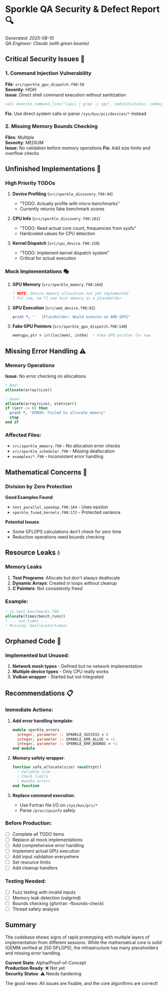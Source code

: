 # Sporkle QA Security & Defect Report 🔍

*Generated: 2025-08-10*  
*QA Engineer: Claude (with green beanie)*

## Critical Security Issues 🚨

### 1. Command Injection Vulnerability
**File**: `src/sporkle_gpu_dispatch.f90:58`  
**Severity**: HIGH  
**Issue**: Direct shell command execution without sanitization
```fortran
call execute_command_line("lspci | grep -i vga", cmdstat=status, cmdmsg=gpu_info)
```
**Fix**: Use direct system calls or parse `/sys/bus/pci/devices/*` instead

### 2. Missing Memory Bounds Checking
**Files**: Multiple  
**Severity**: MEDIUM  
**Issue**: No validation before memory operations
**Fix**: Add size limits and overflow checks

## Unfinished Implementations 🚧

### High Priority TODOs
1. **Device Profiling** (`src/sporkle_discovery.f90:94`)
   - "TODO: Actually profile with micro-benchmarks"
   - Currently returns fake benchmark scores

2. **CPU Info** (`src/sporkle_discovery.f90:281`)
   - "TODO: Read actual core count, frequencies from sysfs"
   - Hardcoded values for CPU detection

3. **Kernel Dispatch** (`src/cpu_device.f90:150`)
   - "TODO: Implement kernel dispatch system"
   - Critical for actual execution

### Mock Implementations 🎭
1. **GPU Memory** (`src/sporkle_memory.f90:164`)
   ```fortran
   ! NOTE: Device memory allocation not yet implemented
   ! For now, we'll use host memory as a placeholder
   ```

2. **GPU Execution** (`src/amd_device.f90:91`)
   ```fortran
   print *, "   [Placeholder: Would execute on AMD GPU]"
   ```

3. **Fake GPU Pointers** (`src/sporkle_gpu_dispatch.f90:140`)
   ```fortran
   mem%gpu_ptr = int(loc(mem), int64)  ! Fake GPU pointer for now
   ```

## Missing Error Handling ⚠️

### Memory Operations
**Issue**: No error checking on allocations
```fortran
! Bad:
allocate(array(size))

! Good:
allocate(array(size), stat=ierr)
if (ierr /= 0) then
  print *, "ERROR: Failed to allocate memory"
  stop
end if
```

### Affected Files:
- `src/sporkle_memory.f90` - No allocation error checks
- `src/sporkle_scheduler.f90` - Missing deallocation
- `examples/*.f90` - Inconsistent error handling

## Mathematical Concerns 🧮

### Division by Zero Protection
**Good Examples Found**:
- `test_parallel_speedup.f90:164` - Uses epsilon
- `sporkle_fused_kernels.f90:172` - Protected variance

**Potential Issues**:
- Some GFLOPS calculations don't check for zero time
- Reduction operations need bounds checking

## Resource Leaks 💧

### Memory Leaks
1. **Test Programs**: Allocate but don't always deallocate
2. **Dynamic Arrays**: Created in loops without cleanup
3. **C Pointers**: Not consistently freed

### Example:
```fortran
! In test_benchmarks.f90
allocate(times(bench_runs))
! ... use times ...
! Missing: deallocate(times)
```

## Orphaned Code 👻

### Implemented but Unused:
1. **Network mesh types** - Defined but no network implementation
2. **Multiple device types** - Only CPU really works
3. **Vulkan wrapper** - Started but not integrated

## Recommendations 📋

### Immediate Actions:
1. **Add error handling template**:
   ```fortran
   module sporkle_errors
     integer, parameter :: SPARKLE_SUCCESS = 0
     integer, parameter :: SPARKLE_ERR_ALLOC = -1
     integer, parameter :: SPARKLE_ERR_BOUNDS = -2
   end module
   ```

2. **Memory safety wrapper**:
   ```fortran
   function safe_allocate(size) result(ptr)
     ! Validate size
     ! Check limits
     ! Handle errors
   end function
   ```

3. **Replace command execution**:
   - Use Fortran file I/O on `/sys/bus/pci/*`
   - Parse `/proc/cpuinfo` safely

### Before Production:
- [ ] Complete all TODO items
- [ ] Replace all mock implementations  
- [ ] Add comprehensive error handling
- [ ] Implement actual GPU execution
- [ ] Add input validation everywhere
- [ ] Set resource limits
- [ ] Add cleanup handlers

### Testing Needed:
- [ ] Fuzz testing with invalid inputs
- [ ] Memory leak detection (valgrind)
- [ ] Bounds checking (gfortran -fbounds-check)
- [ ] Thread safety analysis

## Summary

The codebase shows signs of rapid prototyping with multiple layers of implementation from different sessions. While the mathematical core is solid (GEMM verified at 250 GFLOPS), the infrastructure has many placeholders and missing error handling.

**Current State**: Alpha/Proof-of-Concept  
**Production Ready**: ❌ Not yet  
**Security Status**: ⚠️ Needs hardening

The good news: All issues are fixable, and the core algorithms are correct!